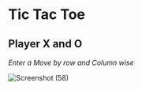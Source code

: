 # Tic Tac Toe

## Player X and O

_Enter a Move by row and Column wise_

![Screenshot (58)](https://github.com/Rabiu7/Tic_Tac_Toe/assets/132151445/8e81e796-78c1-44d6-999b-67b2cbcc42e5)
